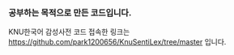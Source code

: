 ### 공부하는 목적으로 만든 코드입니다. 
KNU한국어 감성사전 코드 접속한 링크는 https://github.com/park1200656/KnuSentiLex/tree/master 입니다.
